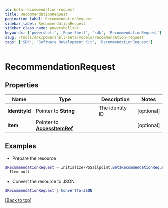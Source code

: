 ```yaml
---
id: beta-recommendation-request
title: RecommendationRequest
pagination_label: RecommendationRequest
sidebar_label: RecommendationRequest
sidebar_class_name: powershellsdk
keywords: ['powershell', 'PowerShell', 'sdk', 'RecommendationRequest'] 
slug: /tools/sdk/powershell/beta/models/recommendation-request
tags: ['SDK', 'Software Development Kit', 'RecommendationRequest']
---
```



# RecommendationRequest

## Properties

Name | Type | Description | Notes
------------ | ------------- | ------------- | -------------
**IdentityId** |  Pointer to **String** | The identity ID | [optional] 
**Item** |  Pointer to [**AccessItemRef**](access-item-ref) |  | [optional] 

## Examples

- Prepare the resource
```powershell
$RecommendationRequest = Initialize-PSSailpoint.BetaRecommendationRequest  -IdentityId 2c938083633d259901633d25c68c00fa `
 -Item null
```

- Convert the resource to JSON
```powershell
$RecommendationRequest | ConvertTo-JSON
```


[[Back to top]](#) 

